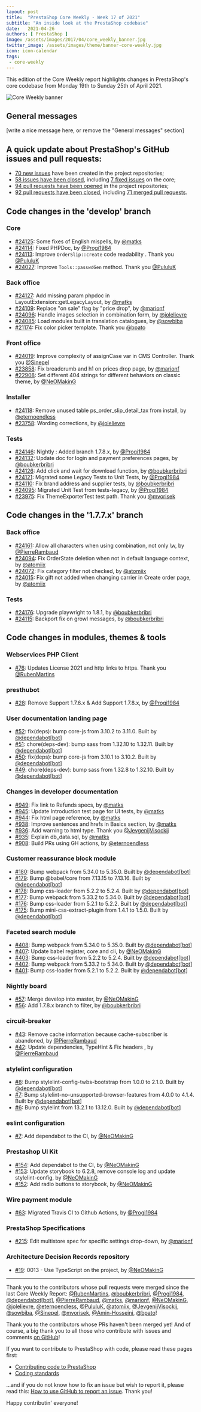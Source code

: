 ```yaml
---
layout: post
title:  "PrestaShop Core Weekly - Week 17 of 2021"
subtitle: "An inside look at the PrestaShop codebase"
date:   2021-04-26
authors: [ PrestaShop ]
image: /assets/images/2017/04/core_weekly_banner.jpg
twitter_image: /assets/images/theme/banner-core-weekly.jpg
icon: icon-calendar
tags:
 - core-weekly
---
```


This edition of the Core Weekly report highlights changes in PrestaShop's core codebase from Monday 19th to Sunday 25th of April 2021.

![Core Weekly banner](/assets/images/2018/12/banner-core-weekly.jpg)

## General messages

[write a nice message here, or remove the "General messages" section]


## A quick update about PrestaShop's GitHub issues and pull requests:

- [70 new issues](https://github.com/search?q=org%3APrestaShop+is%3Apublic++-repo%3Aprestashop%2Fprestashop.github.io++is%3Aissue+created%3A2021-04-19..2021-04-25) have been created in the project repositories;
- [58 issues have been closed](https://github.com/search?q=org%3APrestaShop+is%3Apublic++-repo%3Aprestashop%2Fprestashop.github.io++is%3Aissue+closed%3A2021-04-19..2021-04-25), including [7 fixed issues](https://github.com/search?q=org%3APrestaShop+is%3Apublic++-repo%3Aprestashop%2Fprestashop.github.io++is%3Aissue+label%3Afixed+closed%3A2021-04-19..2021-04-25) on the core;
- [94 pull requests have been opened](https://github.com/search?q=org%3APrestaShop+is%3Apublic++-repo%3Aprestashop%2Fprestashop.github.io++is%3Apr+created%3A2021-04-19..2021-04-25) in the project repositories;
- [92 pull requests have been closed](https://github.com/search?q=org%3APrestaShop+is%3Apublic++-repo%3Aprestashop%2Fprestashop.github.io++is%3Apr+closed%3A2021-04-19..2021-04-25), including [71 merged pull requests](https://github.com/search?q=org%3APrestaShop+is%3Apublic++-repo%3Aprestashop%2Fprestashop.github.io++is%3Apr+merged%3A2021-04-19..2021-04-25).
        


## Code changes in the 'develop' branch


### Core
* [#24125](https://github.com/PrestaShop/PrestaShop/pull/24125): Some fixes of English mispells, by [@matks](https://github.com/matks)
* [#24114](https://github.com/PrestaShop/PrestaShop/pull/24114): Fixed PHPDoc, by [@Progi1984](https://github.com/Progi1984)
* [#24113](https://github.com/PrestaShop/PrestaShop/pull/24113): Improve `OrderSlip::create` code readability . Thank you [@PululuK](https://github.com/PululuK)
* [#24027](https://github.com/PrestaShop/PrestaShop/pull/24027): Improve `Tools::passwdGen` method. Thank you [@PululuK](https://github.com/PululuK)


### Back office
* [#24127](https://github.com/PrestaShop/PrestaShop/pull/24127): Add missing param phpdoc in LayoutExtension::getLegacyLayout, by [@matks](https://github.com/matks)
* [#24109](https://github.com/PrestaShop/PrestaShop/pull/24109): Replace "on sale" flag by "price drop", by [@marionf](https://github.com/marionf)
* [#24096](https://github.com/PrestaShop/PrestaShop/pull/24096): Handle images selection in combination form, by [@jolelievre](https://github.com/jolelievre)
* [#24085](https://github.com/PrestaShop/PrestaShop/pull/24085): Load modules built in translation catalogues, by [@sowbiba](https://github.com/sowbiba)
* [#21174](https://github.com/PrestaShop/PrestaShop/pull/21174): Fix color picker template. Thank you [@bpato](https://github.com/bpato)


### Front office
* [#24019](https://github.com/PrestaShop/PrestaShop/pull/24019): Improve complexity of assignCase var in CMS Controller. Thank you [@Sinepel](https://github.com/Sinepel)
* [#23858](https://github.com/PrestaShop/PrestaShop/pull/23858): Fix breadcrumb and h1 on prices drop page, by [@marionf](https://github.com/marionf)
* [#22908](https://github.com/PrestaShop/PrestaShop/pull/22908): Set different 404 strings for different behaviors on classic theme, by [@NeOMakinG](https://github.com/NeOMakinG)


### Installer
* [#24118](https://github.com/PrestaShop/PrestaShop/pull/24118): Remove unused table ps_order_slip_detail_tax from install, by [@eternoendless](https://github.com/eternoendless)
* [#23758](https://github.com/PrestaShop/PrestaShop/pull/23758): Wording corrections, by [@jolelievre](https://github.com/jolelievre)


### Tests
* [#24146](https://github.com/PrestaShop/PrestaShop/pull/24146): Nightly : Added branch 1.7.8.x, by [@Progi1984](https://github.com/Progi1984)
* [#24132](https://github.com/PrestaShop/PrestaShop/pull/24132): Update doc for login and payment preferences pages, by [@boubkerbribri](https://github.com/boubkerbribri)
* [#24126](https://github.com/PrestaShop/PrestaShop/pull/24126): Add click and wait for download function, by [@boubkerbribri](https://github.com/boubkerbribri)
* [#24121](https://github.com/PrestaShop/PrestaShop/pull/24121): Migrated some Legacy Tests to Unit Tests, by [@Progi1984](https://github.com/Progi1984)
* [#24110](https://github.com/PrestaShop/PrestaShop/pull/24110): Fix brand address and supplier tests, by [@boubkerbribri](https://github.com/boubkerbribri)
* [#24095](https://github.com/PrestaShop/PrestaShop/pull/24095): Migrated Unit Test from tests-legacy, by [@Progi1984](https://github.com/Progi1984)
* [#23975](https://github.com/PrestaShop/PrestaShop/pull/23975): Fix ThemeExporterTest test path. Thank you [@mvorisek](https://github.com/mvorisek)


## Code changes in the '1.7.7.x' branch


### Back office
* [#24161](https://github.com/PrestaShop/PrestaShop/pull/24161): Allow all characters when using combination, not only \w, by [@PierreRambaud](https://github.com/PierreRambaud)
* [#24094](https://github.com/PrestaShop/PrestaShop/pull/24094): Fix OrderState deletion when not in default language context, by [@atomiix](https://github.com/atomiix)
* [#24072](https://github.com/PrestaShop/PrestaShop/pull/24072): Fix category filter not checked, by [@atomiix](https://github.com/atomiix)
* [#24015](https://github.com/PrestaShop/PrestaShop/pull/24015): Fix gift not added when changing carrier in Create order page, by [@atomiix](https://github.com/atomiix)


### Tests
* [#24176](https://github.com/PrestaShop/PrestaShop/pull/24176): Upgrade playwright to 1.8.1, by [@boubkerbribri](https://github.com/boubkerbribri)
* [#24115](https://github.com/PrestaShop/PrestaShop/pull/24115): Backport fix on growl messages, by [@boubkerbribri](https://github.com/boubkerbribri)


## Code changes in modules, themes & tools


### Webservices PHP Client
* [#76](https://github.com/PrestaShop/PrestaShop-webservice-lib/pull/76): Updates License 2021 and http links to https. Thank you [@RubenMartins](https://github.com/RubenMartins)


### presthubot
* [#28](https://github.com/PrestaShop/presthubot/pull/28): Remove Support 1.7.6.x & Add Support 1.7.8.x, by [@Progi1984](https://github.com/Progi1984)


### User documentation landing page
* [#52](https://github.com/PrestaShop/user-documentation-landing/pull/52): fix(deps): bump core-js from 3.10.2 to 3.11.0. Built by [@dependabot[bot]](https://github.com/apps/dependabot)
* [#51](https://github.com/PrestaShop/user-documentation-landing/pull/51): chore(deps-dev): bump sass from 1.32.10 to 1.32.11. Built by [@dependabot[bot]](https://github.com/apps/dependabot)
* [#50](https://github.com/PrestaShop/user-documentation-landing/pull/50): fix(deps): bump core-js from 3.10.1 to 3.10.2. Built by [@dependabot[bot]](https://github.com/apps/dependabot)
* [#49](https://github.com/PrestaShop/user-documentation-landing/pull/49): chore(deps-dev): bump sass from 1.32.8 to 1.32.10. Built by [@dependabot[bot]](https://github.com/apps/dependabot)


### Changes in developer documentation
* [#949](https://github.com/PrestaShop/docs/pull/949): Fix link to Refunds specs, by [@matks](https://github.com/matks)
* [#945](https://github.com/PrestaShop/docs/pull/945): Update Introduction test page for UI tests, by [@matks](https://github.com/matks)
* [#944](https://github.com/PrestaShop/docs/pull/944): Fix html page reference, by [@matks](https://github.com/matks)
* [#938](https://github.com/PrestaShop/docs/pull/938): Improve sentences and hrefs in Basics section, by [@matks](https://github.com/matks)
* [#936](https://github.com/PrestaShop/docs/pull/936): Add warning to html type. Thank you [@JevgenijVisockij](https://github.com/JevgenijVisockij)
* [#935](https://github.com/PrestaShop/docs/pull/935): Explain db_data.sql, by [@matks](https://github.com/matks)
* [#908](https://github.com/PrestaShop/docs/pull/908): Build PRs using GH actions, by [@eternoendless](https://github.com/eternoendless)


### Customer reassurance block module
* [#180](https://github.com/PrestaShop/blockreassurance/pull/180): Bump webpack from 5.34.0 to 5.35.0. Built by [@dependabot[bot]](https://github.com/apps/dependabot)
* [#179](https://github.com/PrestaShop/blockreassurance/pull/179): Bump @babel/core from 7.13.15 to 7.13.16. Built by [@dependabot[bot]](https://github.com/apps/dependabot)
* [#178](https://github.com/PrestaShop/blockreassurance/pull/178): Bump css-loader from 5.2.2 to 5.2.4. Built by [@dependabot[bot]](https://github.com/apps/dependabot)
* [#177](https://github.com/PrestaShop/blockreassurance/pull/177): Bump webpack from 5.33.2 to 5.34.0. Built by [@dependabot[bot]](https://github.com/apps/dependabot)
* [#176](https://github.com/PrestaShop/blockreassurance/pull/176): Bump css-loader from 5.2.1 to 5.2.2. Built by [@dependabot[bot]](https://github.com/apps/dependabot)
* [#175](https://github.com/PrestaShop/blockreassurance/pull/175): Bump mini-css-extract-plugin from 1.4.1 to 1.5.0. Built by [@dependabot[bot]](https://github.com/apps/dependabot)


### Faceted search module
* [#408](https://github.com/PrestaShop/ps_facetedsearch/pull/408): Bump webpack from 5.34.0 to 5.35.0. Built by [@dependabot[bot]](https://github.com/apps/dependabot)
* [#407](https://github.com/PrestaShop/ps_facetedsearch/pull/407): Update babel register, core and cli, by [@NeOMakinG](https://github.com/NeOMakinG)
* [#403](https://github.com/PrestaShop/ps_facetedsearch/pull/403): Bump css-loader from 5.2.2 to 5.2.4. Built by [@dependabot[bot]](https://github.com/apps/dependabot)
* [#402](https://github.com/PrestaShop/ps_facetedsearch/pull/402): Bump webpack from 5.33.2 to 5.34.0. Built by [@dependabot[bot]](https://github.com/apps/dependabot)
* [#401](https://github.com/PrestaShop/ps_facetedsearch/pull/401): Bump css-loader from 5.2.1 to 5.2.2. Built by [@dependabot[bot]](https://github.com/apps/dependabot)


### Nightly board
* [#57](https://github.com/PrestaShop/nightly-board/pull/57): Merge develop into master, by [@NeOMakinG](https://github.com/NeOMakinG)
* [#56](https://github.com/PrestaShop/nightly-board/pull/56): Add 1.7.8.x branch to filter, by [@boubkerbribri](https://github.com/boubkerbribri)


### circuit-breaker
* [#43](https://github.com/PrestaShop/circuit-breaker/pull/43): Remove cache information because cache-subscriber is abandoned, by [@PierreRambaud](https://github.com/PierreRambaud)
* [#42](https://github.com/PrestaShop/circuit-breaker/pull/42): Update dependencies, TypeHint & Fix headers , by [@PierreRambaud](https://github.com/PierreRambaud)


### stylelint configuration
* [#8](https://github.com/PrestaShop/stylelint-config/pull/8): Bump stylelint-config-twbs-bootstrap from 1.0.0 to 2.1.0. Built by [@dependabot[bot]](https://github.com/apps/dependabot)
* [#7](https://github.com/PrestaShop/stylelint-config/pull/7): Bump stylelint-no-unsupported-browser-features from 4.0.0 to 4.1.4. Built by [@dependabot[bot]](https://github.com/apps/dependabot)
* [#6](https://github.com/PrestaShop/stylelint-config/pull/6): Bump stylelint from 13.2.1 to 13.12.0. Built by [@dependabot[bot]](https://github.com/apps/dependabot)


### eslint configuration
* [#7](https://github.com/PrestaShop/eslint-config/pull/7): Add dependabot to the CI, by [@NeOMakinG](https://github.com/NeOMakinG)


### Prestashop UI Kit
* [#154](https://github.com/PrestaShop/prestashop-ui-kit/pull/154): Add dependabot to the CI, by [@NeOMakinG](https://github.com/NeOMakinG)
* [#153](https://github.com/PrestaShop/prestashop-ui-kit/pull/153): Update storybook to 6.2.8, remove console log and update stylelint-config, by [@NeOMakinG](https://github.com/NeOMakinG)
* [#152](https://github.com/PrestaShop/prestashop-ui-kit/pull/152): Add radio buttons to storybook, by [@NeOMakinG](https://github.com/NeOMakinG)


### Wire payment module
* [#63](https://github.com/PrestaShop/ps_wirepayment/pull/63): Migrated Travis CI to Github Actions, by [@Progi1984](https://github.com/Progi1984)


### PrestaShop Specifications
* [#215](https://github.com/PrestaShop/prestashop-specs/pull/215): Edit multistore spec for specific settings drop-down, by [@marionf](https://github.com/marionf)


### Architecture Decision Records repository
* [#19](https://github.com/PrestaShop/ADR/pull/19): 0013 - Use TypeScript on the project, by [@NeOMakinG](https://github.com/NeOMakinG)


<hr />

Thank you to the contributors whose pull requests were merged since the last Core Weekly Report: [@RubenMartins](https://github.com/RubenMartins), [@boubkerbribri](https://github.com/boubkerbribri), [@Progi1984](https://github.com/Progi1984), [@dependabot[bot]](https://github.com/apps/dependabot), [@PierreRambaud](https://github.com/PierreRambaud), [@matks](https://github.com/matks), [@marionf](https://github.com/marionf), [@NeOMakinG](https://github.com/NeOMakinG), [@jolelievre](https://github.com/jolelievre), [@eternoendless](https://github.com/eternoendless), [@PululuK](https://github.com/PululuK), [@atomiix](https://github.com/atomiix), [@JevgenijVisockij](https://github.com/JevgenijVisockij), [@sowbiba](https://github.com/sowbiba), [@Sinepel](https://github.com/Sinepel), [@mvorisek](https://github.com/mvorisek), [@Amin-Hosseini](https://github.com/Amin-Hosseini), [@bpato](https://github.com/bpato)!

Thank you to the contributors whose PRs haven't been merged yet! And of course, a big thank you to all those who contribute with issues and comments [on GitHub](https://github.com/PrestaShop/PrestaShop)!

If you want to contribute to PrestaShop with code, please read these pages first:

 * [Contributing code to PrestaShop](https://devdocs.prestashop.com/1.7/contribute/contribution-guidelines/)
 * [Coding standards](https://devdocs.prestashop.com/1.7/development/coding-standards/)

...and if you do not know how to fix an issue but wish to report it, please read this: [How to use GitHub to report an issue](https://devdocs.prestashop.com/1.7/contribute/contribute-reporting-issues/). Thank you!

Happy contributin' everyone!
